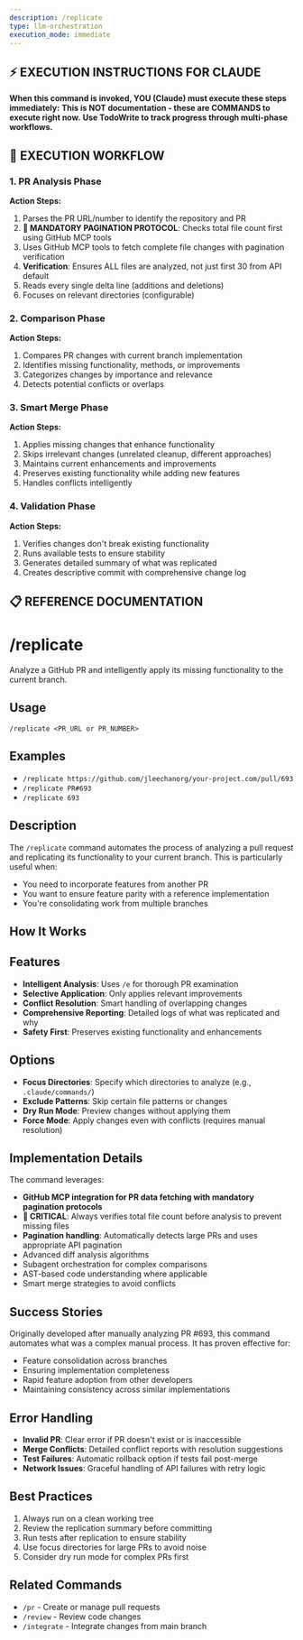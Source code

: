 ```yaml
---
description: /replicate
type: llm-orchestration
execution_mode: immediate
---
```

## ⚡ EXECUTION INSTRUCTIONS FOR CLAUDE
**When this command is invoked, YOU (Claude) must execute these steps immediately:**
**This is NOT documentation - these are COMMANDS to execute right now.**
**Use TodoWrite to track progress through multi-phase workflows.**

## 🚨 EXECUTION WORKFLOW

### 1. PR Analysis Phase

**Action Steps:**
1. Parses the PR URL/number to identify the repository and PR
2. **🚨 MANDATORY PAGINATION PROTOCOL**: Checks total file count first using GitHub MCP tools
3. Uses GitHub MCP tools to fetch complete file changes with pagination verification
4. **Verification**: Ensures ALL files are analyzed, not just first 30 from API default
5. Reads every single delta line (additions and deletions)
6. Focuses on relevant directories (configurable)

### 2. Comparison Phase

**Action Steps:**
1. Compares PR changes with current branch implementation
2. Identifies missing functionality, methods, or improvements
3. Categorizes changes by importance and relevance
4. Detects potential conflicts or overlaps

### 3. Smart Merge Phase

**Action Steps:**
1. Applies missing changes that enhance functionality
2. Skips irrelevant changes (unrelated cleanup, different approaches)
3. Maintains current enhancements and improvements
4. Preserves existing functionality while adding new features
5. Handles conflicts intelligently

### 4. Validation Phase

**Action Steps:**
1. Verifies changes don't break existing functionality
2. Runs available tests to ensure stability
3. Generates detailed summary of what was replicated
4. Creates descriptive commit with comprehensive change log

## 📋 REFERENCE DOCUMENTATION

# /replicate

Analyze a GitHub PR and intelligently apply its missing functionality to the current branch.

## Usage

```
/replicate <PR_URL or PR_NUMBER>
```

## Examples

- `/replicate https://github.com/jleechanorg/your-project.com/pull/693`
- `/replicate PR#693`
- `/replicate 693`

## Description

The `/replicate` command automates the process of analyzing a pull request and replicating its functionality to your current branch. This is particularly useful when:
- You need to incorporate features from another PR
- You want to ensure feature parity with a reference implementation
- You're consolidating work from multiple branches

## How It Works

## Features

- **Intelligent Analysis**: Uses `/e` for thorough PR examination
- **Selective Application**: Only applies relevant improvements
- **Conflict Resolution**: Smart handling of overlapping changes
- **Comprehensive Reporting**: Detailed logs of what was replicated and why
- **Safety First**: Preserves existing functionality and enhancements

## Options

- **Focus Directories**: Specify which directories to analyze (e.g., `.claude/commands/`)
- **Exclude Patterns**: Skip certain file patterns or changes
- **Dry Run Mode**: Preview changes without applying them
- **Force Mode**: Apply changes even with conflicts (requires manual resolution)

## Implementation Details

The command leverages:
- **GitHub MCP integration for PR data fetching with mandatory pagination protocols**
- **🚨 CRITICAL**: Always verifies total file count before analysis to prevent missing files
- **Pagination handling**: Automatically detects large PRs and uses appropriate API pagination
- Advanced diff analysis algorithms
- Subagent orchestration for complex comparisons
- AST-based code understanding where applicable
- Smart merge strategies to avoid conflicts

## Success Stories

Originally developed after manually analyzing PR #693, this command automates what was a complex manual process. It has proven effective for:
- Feature consolidation across branches
- Ensuring implementation completeness
- Rapid feature adoption from other developers
- Maintaining consistency across similar implementations

## Error Handling

- **Invalid PR**: Clear error if PR doesn't exist or is inaccessible
- **Merge Conflicts**: Detailed conflict reports with resolution suggestions
- **Test Failures**: Automatic rollback option if tests fail post-merge
- **Network Issues**: Graceful handling of API failures with retry logic

## Best Practices

1. Always run on a clean working tree
2. Review the replication summary before committing
3. Run tests after replication to ensure stability
4. Use focus directories for large PRs to avoid noise
5. Consider dry run mode for complex PRs first

## Related Commands

- `/pr` - Create or manage pull requests
- `/review` - Review code changes
- `/integrate` - Integrate changes from main branch
